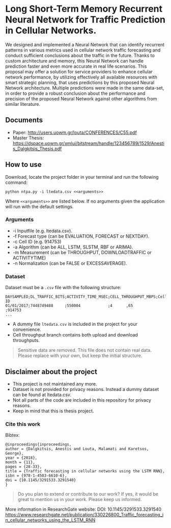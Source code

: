 # Long Short-Term Memory Recurrent Neural Network for Traffic Prediction in Cellular Networks.

We designed and implemented a Neural Network that can identify recurrent patterns in various metrics used in cellular network traffic forecasting and conduct sufficient conclusions about the traffic in the future. 
Thanks to custom architecture and memory, this Neural Network can handle prediction faster and even more accurate in real life scenarios.
This proposal may offer a solution for service providers to enhance cellular network performance, by utilizing effectively all available resources with smart strategic planning, that uses predictions by this proposed Neural Network architecture.
Multiple predictions were made in the same data-set, in order to provide a robust conclusion about the performance and precision of the proposed Neural Network against other algorithms from similar literature.

## Documents

- Paper:  http://users.uowm.gr/louta/CONFERENCES/C55.pdf
- Master Thesis: https://dspace.uowm.gr/xmlui/bitstream/handle/123456789/1529/Anestis_Dalgkitsis_Thesis.pdf

## How to use

Download, locate the project folder in your terminal and run the following command:
```
python ntpa.py -i ltedata.csv <<arguments>>
```
Where `<<arguments>>` are listed below. If no arguments given the application will run with the default settings.

### Arguments

- -i Inputfile (e.g. ltedata.csv).
- -f Forecast type (can be EVALUATION, FORECAST or NEXTDAY).
- -c Cell ID (e.g. 914753)
- -a Algorithm (can be ALL, LSTM, SLSTM, RBF or ARIMA).
- -m Measurement (can be THROUGHPUT, DOWNLOADTRAFFIC or ACTIVITYTIME)
- -n Normalization (can be FALSE or EXCESSAVERAGE).

### Dataset

Dataset must be a `.csv` file with the following structure:

```
DAYSAMPLED;DL_TRAFFIC_BITS;ACTIVITY_TIME_MSEC;CELL_THROUGHPUT_MBPS;Cell ID
01/01/2017;7448749488     ;550004            ;4      ,65          ;914753
...
```

- A dummy file `ltedata.csv` is included in the project for your convenience.
- Cell throughput branch contains both upload and download throughputs.

> Sensitive data are removed. This file does not contain real data. Please replace with your own, but keep the initial structure. 

## Disclaimer about the project

- This project is not maintained any more.
- Dataset is not provided for privacy reasons. Instead a dummy dataset can be found at ltedata.csv.
- Not all parts of the code are included in this repository for privacy reasons.
- Keep in mind that this is thesis project.

### Cite this work 

Bibtex:
```
@inproceedings{inproceedings,
author = {Dalgkitsis, Anestis and Louta, Malamati and Karetsos, George},
year = {2018},
month = {11},
pages = {28-33},
title = {Traffic forecasting in cellular networks using the LSTM RNN},
isbn = {978-1-4503-6610-6},
doi = {10.1145/3291533.3291540}
}
```

> Do you plan to extend or contribute to our work? If yes, it would be great to mention us in your work. Please keep us informed.

More information in ResearchGate website:
DOI: 10.1145/3291533.3291540
https://www.researchgate.net/publication/330226800_Traffic_forecasting_in_cellular_networks_using_the_LSTM_RNN
